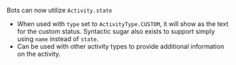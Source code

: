 Bots can now utilize `Activity.state`
- When used with `type` set to `ActivityType.CUSTOM`, it will show as the text for the custom status.
  Syntactic sugar also exists to support simply using `name` instead of `state`.
- Can be used with other activity types to provide additional information on the activity.
